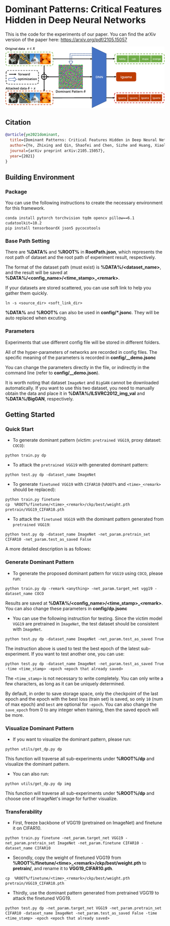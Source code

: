 # Dominant Patterns: Critical Features Hidden in Deep Neural Networks

 This is the code for the experiments of our paper. You can find the arXiv version of the paper here: https://arxiv.org/pdf/2105.15057

![](./_img/intro.png)

## Citation

```bib
@article{ye2021dominant,
  title={Dominant Patterns: Critical Features Hidden in Deep Neural Networks},
  author={Ye, Zhixing and Qin, Shaofei and Chen, Sizhe and Huang, Xiaolin},
  journal={arXiv preprint arXiv:2105.15057},
  year={2021}
}
```



## Building Environment

### Package

You can use the following instructions to create the necessary environment for this framework.

```shell
conda install pytorch torchvision tqdm opencv pillow==6.1 cudatoolkit=10.2
pip install tensorboardX json5 pycocotools
```

### Base Path Setting

There are **%DATA%** and **%ROOT%** in **RootPath.json**, which represents the root path of dataset and the root path of experiment result, respectively. 

The format of the dataset path (must exist) is **%DATA%/<dataset_name>**, and the result will be saved at **%DATA%/\<config_name\>/\<time_stamp\>_\<remark\>**. 

If your datasets are stored scattered, you can use soft link to help you gather them quickly.

```shell
ln -s <source_dir> <soft_link_dir>
```

**%DATA%** and **%ROOT%** can also be used in **config/\*.jsonc**. They will be auto replaced when excuting.

### Parameters

Experiments that use different config file will be stored in different folders.

All of the hyper-parameters of networks are recorded in config files. The specific meaning of the parameters is recorded in **config/__demo.jsonc**

You can change the parameters directly in the file, or indirectly in the command line (refer to **config/__demo.json**).

It is worth noting that dataset `ImageNet` and `BigGAN` cannot be downloaded automatically. If you want to use this two dataset, you need to manually obtain the data and place it in **%DATA%/ILSVRC2012_img_val** and **%DATA%/BigGAN**, respectively.



## Getting Started

### Quick Start

- To generate dominant pattern (victim: `pretrained VGG19`, proxy dataset: `COCO`):

```shell
python train.py dp
```

- To attack the `pretrained VGG19` with generated dominant pattern:

```shell
python test.py dp -dataset_name ImageNet
```

- To generate `finetuned VGG19` with `CIFAR10` (`%ROOT%` and `<time>_<remark>` should be replaced): 

```shell
python train.py finetune
cp  %ROOT%/finetune/<time>_<remark>/ckp/best/weight.pth  pretrain/VGG19_CIFAR10.pth
```

- To attack the `finetuned VGG19` with the dominant pattern generated from `pretrained VGG19`: 

```shell
python test.py dp -dataset_name ImageNet -net_param.pretrain_set CIFAR10 -net_param.test_as_saved False
```

A more detailed description is as follows: 

### Generate Dominant Pattern

- To generate the proposed dominant pattern for `VGG19` using `COCO`, please run:

```shell
python train.py dp -remark <anything> -net_param.target_net vgg19 -dataset_name COCO
```

Results are saved at **%DATA%/\<config_name\>/\<time_stamp\>_\<remark\>**. You can also change these parameters in **config/dp.jsonc**

- You can use the following instruction for testing. Since the victim model `VGG19` are pretrained in `ImageNet`, the test dataset should be consistent with `ImageNet`.

```shell
python test.py dp -dataset_name ImageNet -net_param.test_as_saved True
```

The instruction above is used to test the best epoch of the latest sub-experiment. If you want to test another one, you can use:

```shell
python test.py dp -dataset_name ImageNet -net_param.test_as_saved True -time <time_stamp> -epoch <epoch that already saved>
```

The `<time_stamp>` is not necessary to write completely. You can only write a few characters, as long as it can be uniquely determined.

By default, in order to save storage space, only the checkpoint of the last epoch and the epoch with the best loss (train set) is saved, so only  `10` (num of max epoch) and `best` are optional for `-epoch`. You can also change the `save_epoch` from  0 to any integer when training, then the saved epoch will be more.

### Visualize Dominant Pattern

- If you want to visualize the dominant pattern, please run:

```shell
python utils/get_dp.py dp
```

This function will traverse all sub-experiments under  **%ROOT%/dp** and visualize the dominant pattern.

- You can also run:

```
python utils/get_dp.py dp img
```

This function will traverse all sub-experiments under  **%ROOT%/dp** and choose one of ImageNet's image for further visualize.

### Transferability

- First, freeze backbone of VGG19 (pretrained on ImageNet) and finetune it on CIFAR10.

```shell
python train.py finetune -net_param.target_net VGG19 -net_param.pretrain_set ImageNet -net_param.finetune CIFAR10 -dataset_name CIFAR10
```

- Secondly, copy the weight of finetuned VGG19 from **%ROOT%/finetune/\<time\>_\<remark\>/ckp/best/weight.pth** to **pretrain/**, and rename it to **VGG19_CIFAR10.pth**.

```shell
cp  %ROOT%/finetune/<time>_<remark>/ckp/best/weight.pth  pretrain/VGG19_CIFAR10.pth
```

- Thirdly, use the dominant pattern generated from pretrained VGG19 to attack the finetuned VGG19.

```shell
python test.py dp -net_param.target_net VGG19 -net_param.pretrain_set CIFAR10 -dataset_name ImageNet -net_param.test_as_saved False -time <time_stamp> -epoch <epoch that already saved>
```


